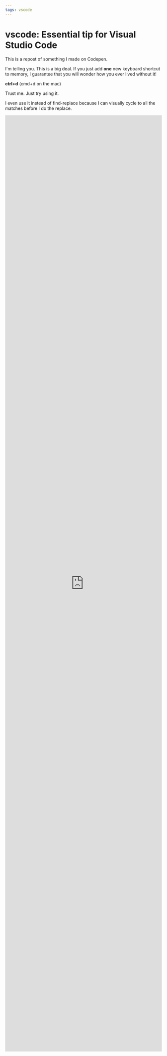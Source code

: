 ```yaml
---
tags: vscode
---
```


# vscode: Essential tip for Visual Studio Code

This is a repost of something I made on Codepen.

I'm telling you.  This is a big deal.  If you just add **one** new keyboard shortcut to memory, I guarantee that you will wonder how you ever lived without it!

**ctrl+d**  (cmd+d on the mac)

Trust me.  Just try using it.  

I even use it instead of find-replace because I can visually cycle to all the matches before I do the replace.

<iframe height="3000" style="width: 100%;" scrolling="no" title="vscode essential shortcuts for web devs" src="https://codepen.io/townivan/embed/MWrzyJL?default-tab=result" frameborder="no" loading="lazy" allowtransparency="true" allowfullscreen="true">
  See the Pen <a href="https://codepen.io/townivan/pen/MWrzyJL">
  vscode essential shortcuts for web devs</a> by Ivan Town (<a href="https://codepen.io/townivan">@townivan</a>)
  on <a href="https://codepen.io">CodePen</a>.
</iframe>
